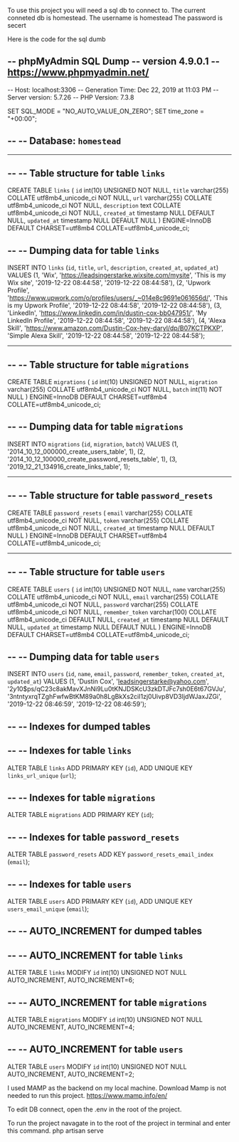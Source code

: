 To use this project you will need a sql db to connect to. The current conneted db is homestead. 
The username is homestead
The password is secert

Here is the code for the sql dumb

-- phpMyAdmin SQL Dump
-- version 4.9.0.1
-- https://www.phpmyadmin.net/
--
-- Host: localhost:3306
-- Generation Time: Dec 22, 2019 at 11:03 PM
-- Server version: 5.7.26
-- PHP Version: 7.3.8

SET SQL_MODE = "NO_AUTO_VALUE_ON_ZERO";
SET time_zone = "+00:00";

--
-- Database: `homestead`
--

-- --------------------------------------------------------

--
-- Table structure for table `links`
--

CREATE TABLE `links` (
  `id` int(10) UNSIGNED NOT NULL,
  `title` varchar(255) COLLATE utf8mb4_unicode_ci NOT NULL,
  `url` varchar(255) COLLATE utf8mb4_unicode_ci NOT NULL,
  `description` text COLLATE utf8mb4_unicode_ci NOT NULL,
  `created_at` timestamp NULL DEFAULT NULL,
  `updated_at` timestamp NULL DEFAULT NULL
) ENGINE=InnoDB DEFAULT CHARSET=utf8mb4 COLLATE=utf8mb4_unicode_ci;

--
-- Dumping data for table `links`
--

INSERT INTO `links` (`id`, `title`, `url`, `description`, `created_at`, `updated_at`) VALUES
(1, 'Wix', 'https://leadsingerstarke.wixsite.com/mysite', 'This is my Wix site', '2019-12-22 08:44:58', '2019-12-22 08:44:58'),
(2, 'Upwork Profile', 'https://www.upwork.com/o/profiles/users/_~014e8c9691e061656d/', 'This is my Upwork Profile', '2019-12-22 08:44:58', '2019-12-22 08:44:58'),
(3, 'LinkedIn', 'https://www.linkedin.com/in/dustin-cox-bb047951/', 'My LinkedIn Profile', '2019-12-22 08:44:58', '2019-12-22 08:44:58'),
(4, 'Alexa Skill', 'https://www.amazon.com/Dustin-Cox-hey-daryl/dp/B07KCTPKXP', 'Simple Alexa Skill', '2019-12-22 08:44:58', '2019-12-22 08:44:58');

-- --------------------------------------------------------

--
-- Table structure for table `migrations`
--

CREATE TABLE `migrations` (
  `id` int(10) UNSIGNED NOT NULL,
  `migration` varchar(255) COLLATE utf8mb4_unicode_ci NOT NULL,
  `batch` int(11) NOT NULL
) ENGINE=InnoDB DEFAULT CHARSET=utf8mb4 COLLATE=utf8mb4_unicode_ci;

--
-- Dumping data for table `migrations`
--

INSERT INTO `migrations` (`id`, `migration`, `batch`) VALUES
(1, '2014_10_12_000000_create_users_table', 1),
(2, '2014_10_12_100000_create_password_resets_table', 1),
(3, '2019_12_21_134916_create_links_table', 1);

-- --------------------------------------------------------

--
-- Table structure for table `password_resets`
--

CREATE TABLE `password_resets` (
  `email` varchar(255) COLLATE utf8mb4_unicode_ci NOT NULL,
  `token` varchar(255) COLLATE utf8mb4_unicode_ci NOT NULL,
  `created_at` timestamp NULL DEFAULT NULL
) ENGINE=InnoDB DEFAULT CHARSET=utf8mb4 COLLATE=utf8mb4_unicode_ci;

-- --------------------------------------------------------

--
-- Table structure for table `users`
--

CREATE TABLE `users` (
  `id` int(10) UNSIGNED NOT NULL,
  `name` varchar(255) COLLATE utf8mb4_unicode_ci NOT NULL,
  `email` varchar(255) COLLATE utf8mb4_unicode_ci NOT NULL,
  `password` varchar(255) COLLATE utf8mb4_unicode_ci NOT NULL,
  `remember_token` varchar(100) COLLATE utf8mb4_unicode_ci DEFAULT NULL,
  `created_at` timestamp NULL DEFAULT NULL,
  `updated_at` timestamp NULL DEFAULT NULL
) ENGINE=InnoDB DEFAULT CHARSET=utf8mb4 COLLATE=utf8mb4_unicode_ci;

--
-- Dumping data for table `users`
--

INSERT INTO `users` (`id`, `name`, `email`, `password`, `remember_token`, `created_at`, `updated_at`) VALUES
(1, 'Dustin Cox', 'leadsingerstarke@yahoo.com', '$2y$10$ps/qC23c8akMavXJnNi9Lu0tKNJDSKcU3zkDTJFc7sh0E6t67GVJu', '3ntntyxrqTZghFwfwBtKM89a0h8LgBkXs2ciI1zj0Uivp8VD3IjdWJaxJZGi', '2019-12-22 08:46:59', '2019-12-22 08:46:59');

--
-- Indexes for dumped tables
--

--
-- Indexes for table `links`
--
ALTER TABLE `links`
  ADD PRIMARY KEY (`id`),
  ADD UNIQUE KEY `links_url_unique` (`url`);

--
-- Indexes for table `migrations`
--
ALTER TABLE `migrations`
  ADD PRIMARY KEY (`id`);

--
-- Indexes for table `password_resets`
--
ALTER TABLE `password_resets`
  ADD KEY `password_resets_email_index` (`email`);

--
-- Indexes for table `users`
--
ALTER TABLE `users`
  ADD PRIMARY KEY (`id`),
  ADD UNIQUE KEY `users_email_unique` (`email`);

--
-- AUTO_INCREMENT for dumped tables
--

--
-- AUTO_INCREMENT for table `links`
--
ALTER TABLE `links`
  MODIFY `id` int(10) UNSIGNED NOT NULL AUTO_INCREMENT, AUTO_INCREMENT=6;

--
-- AUTO_INCREMENT for table `migrations`
--
ALTER TABLE `migrations`
  MODIFY `id` int(10) UNSIGNED NOT NULL AUTO_INCREMENT, AUTO_INCREMENT=4;

--
-- AUTO_INCREMENT for table `users`
--
ALTER TABLE `users`
  MODIFY `id` int(10) UNSIGNED NOT NULL AUTO_INCREMENT, AUTO_INCREMENT=2;


I used MAMP as the backend on my local machine. Download Mamp is not needed to run this project.
https://www.mamp.info/en/


To edit DB connect, open the .env in the root of the project.

To run the project navagate in to the root of the project in terminal and enter this command.
php artisan serve
